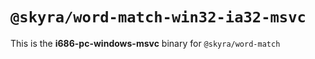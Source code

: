 # `@skyra/word-match-win32-ia32-msvc`

This is the **i686-pc-windows-msvc** binary for `@skyra/word-match`
